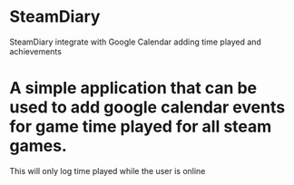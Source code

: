 # SteamDiary
SteamDiary integrate with Google Calendar adding time played and achievements

# A simple application that can be used to add google calendar events for game time played for all steam games.
This will only log time played while the user is online

